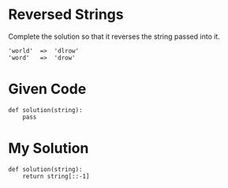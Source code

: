 # Reversed Strings

Complete the solution so that it reverses the string passed into it.
```
'world'  =>  'dlrow'
'word'   =>  'drow'
```

# Given Code

```{python}
def solution(string):
    pass
```

# My Solution

```{python}
def solution(string):
    return string[::-1]
```

